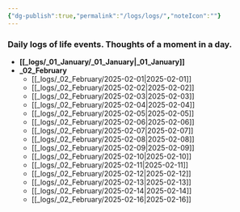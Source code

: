 ```yaml
---
{"dg-publish":true,"permalink":"/logs/logs/","noteIcon":""}
---
```


### Daily logs of life events. Thoughts of a moment in a day.


- **[[_logs/_01_January/_01_January\|_01_January]]**
- **_02_February**
	- [[_logs/_02_February/2025-02-01\|2025-02-01]]
	- [[_logs/_02_February/2025-02-02\|2025-02-02]]
	- [[_logs/_02_February/2025-02-03\|2025-02-03]]
	- [[_logs/_02_February/2025-02-04\|2025-02-04]]
	- [[_logs/_02_February/2025-02-05\|2025-02-05]]
	- [[_logs/_02_February/2025-02-06\|2025-02-06]]
	- [[_logs/_02_February/2025-02-07\|2025-02-07]]
	- [[_logs/_02_February/2025-02-08\|2025-02-08]]
	- [[_logs/_02_February/2025-02-09\|2025-02-09]]
	- [[_logs/_02_February/2025-02-10\|2025-02-10]]
	- [[_logs/_02_February/2025-02-11\|2025-02-11]]
	- [[_logs/_02_February/2025-02-12\|2025-02-12]]
	- [[_logs/_02_February/2025-02-13\|2025-02-13]]
	- [[_logs/_02_February/2025-02-14\|2025-02-14]]
	- [[_logs/_02_February/2025-02-16\|2025-02-16]]


